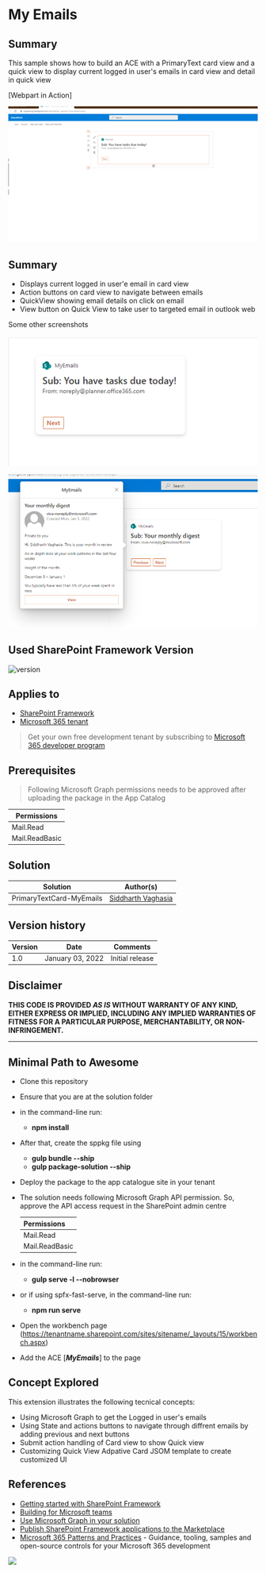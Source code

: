 # My Emails

## Summary

This sample shows how to build an ACE with a PrimaryText card view and a quick view to display current logged in user's emails in card view and detail in quick view


[Webpart in Action]

![webpart in action](./assets/ace-inaction.gif)

## Summary

- Displays current logged in user'e email in card view
- Action buttons on card view to navigate between emails
- QuickView showing email details on click on email
- View button on Quick View to take user to targeted email in outlook web

Some other screenshots

![webpart in action](./assets/screenshot1.png)

![webpart in action](./assets/screenshot2.png)


## Used SharePoint Framework Version

![version](https://img.shields.io/badge/version-1.13-green.svg)

## Applies to

- [SharePoint Framework](https://aka.ms/spfx)
- [Microsoft 365 tenant](https://docs.microsoft.com/en-us/sharepoint/dev/spfx/set-up-your-developer-tenant)

> Get your own free development tenant by subscribing to [Microsoft 365 developer program](http://aka.ms/o365devprogram)

## Prerequisites

> Following Microsoft Graph permissions needs to be approved after uploading the package in the App Catalog

| Permissions         |
|---------------------|
| Mail.Read           |
| Mail.ReadBasic      |
 


## Solution

Solution|Author(s)
--------|---------
PrimaryTextCard-MyEmails | [Siddharth Vaghasia](https://twitter.com/siddh_me)

## Version history

Version|Date|Comments
-------|----|--------
1.0|January 03, 2022|Initial release

## Disclaimer

**THIS CODE IS PROVIDED *AS IS* WITHOUT WARRANTY OF ANY KIND, EITHER EXPRESS OR IMPLIED, INCLUDING ANY IMPLIED WARRANTIES OF FITNESS FOR A PARTICULAR PURPOSE, MERCHANTABILITY, OR NON-INFRINGEMENT.**

---

## Minimal Path to Awesome

- Clone this repository
- Ensure that you are at the solution folder
- in the command-line run:
  - **npm install**
- After that, create the sppkg file using
  - **gulp bundle --ship**
  - **gulp package-solution --ship**
- Deploy the package to the app catalogue site in your tenant

- The solution needs following Microsoft Graph API permission. So, approve the API access request in the SharePoint admin centre

  | Permissions         |
  |---------------------|
  | Mail.Read           |
  | Mail.ReadBasic      |

- in the command-line run:
  - **gulp serve -l --nobrowser**
- or if using spfx-fast-serve, in the command-line run:
  - **npm run serve**
- Open the workbench page (https://tenantname.sharepoint.com/sites/sitename/_layouts/15/workbench.aspx)
- Add the ACE [***MyEmails***] to the page 

## Concept Explored

This extension illustrates the following tecnical concepts:

- Using Microsoft Graph to get the Logged in user's emails
- Using State and actions buttons to navigate through diffrent emails by adding previous and next buttons
- Submit action handling of Card view to show Quick view
- Customizing Quick View Adpative Card JSOM template to create customized UI

## References

- [Getting started with SharePoint Framework](https://docs.microsoft.com/en-us/sharepoint/dev/spfx/set-up-your-developer-tenant)
- [Building for Microsoft teams](https://docs.microsoft.com/en-us/sharepoint/dev/spfx/build-for-teams-overview)
- [Use Microsoft Graph in your solution](https://docs.microsoft.com/en-us/sharepoint/dev/spfx/web-parts/get-started/using-microsoft-graph-apis)
- [Publish SharePoint Framework applications to the Marketplace](https://docs.microsoft.com/en-us/sharepoint/dev/spfx/publish-to-marketplace-overview)
- [Microsoft 365 Patterns and Practices](https://aka.ms/m365pnp) - Guidance, tooling, samples and open-source controls for your Microsoft 365 development

<img src="https://telemetry.sharepointpnp.com/sp-dev-fx-aces/samples/ace-graph-myemails" />
